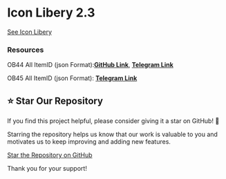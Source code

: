 # Icon Libery 2.3

[See Icon Libery](https://jinix6.github.io/Icon/)



### Resources
OB44 All ItemID (json Format):[**GitHub Link**](https://github.com/jinix6/Icon/blob/main/ob44.json), [**Telegram Link**](https://t.me/freefirecraftland/131)

OB45 All ItemID (json Format): [**Telegram Link**](https://t.me/freefirecraftland/133)


## ⭐️ Star Our Repository

If you find this project helpful, please consider giving it a star on GitHub! 🌟

Starring the repository helps us know that our work is valuable to you and motivates us to keep improving and adding new features.

[Star the Repository on GitHub](https://github.com/jinix6/Icon)

Thank you for your support!
